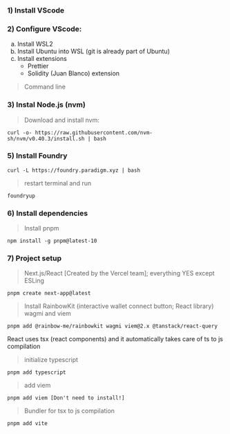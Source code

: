 ### 1) Install VScode

### 2) Configure VScode:
<ol type="a">
  <li >Install WSL2</li>
  <li>Install Ubuntu into WSL (git is already part of Ubuntu)</li>
  <li>Install extensions
    <ul>
      <li>Prettier</li>
      <li>Solidity (Juan Blanco) extension</li>
    </ul>
  </li>
</ol>

> Command line
### 3) Instal Node.js (nvm)

> Download and install nvm:
```
curl -o- https://raw.githubusercontent.com/nvm-sh/nvm/v0.40.3/install.sh | bash
```

### 5) Install Foundry
```
curl -L https://foundry.paradigm.xyz | bash
```
  > restart terminal and run
```
foundryup
```

### 6) Install dependencies
> Install pnpm
```
npm install -g pnpm@latest-10
```

### 7) Project setup
> Next.js/React [Created by the Vercel team]; everything YES except ESLing
```
pnpm create next-app@latest
```
> Install RainbowKit (interactive wallet connect button; React library)
> wagmi and viem
```
pnpm add @rainbow-me/rainbowkit wagmi viem@2.x @tanstack/react-query
```

React uses tsx (react components) and it automatically takes care of ts to js compilation
> initialize typescript
```
pnpm add typescript
```
> add viem
```
pnpm add viem [Don't need to install!]
```
> Bundler for tsx to js compilation
```
pnpm add vite
```


